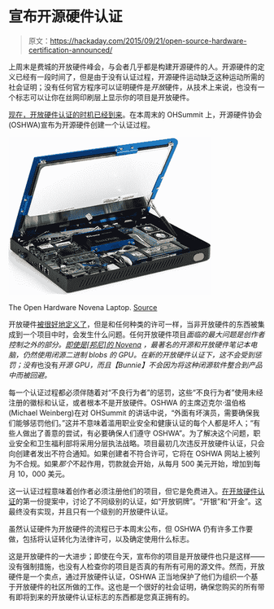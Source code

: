 # 宣布开源硬件认证

> 原文：<https://hackaday.com/2015/09/21/open-source-hardware-certification-announced/>

上周末是费城的开放硬件峰会，与会者几乎都是构建开源硬件的人。开源硬件的定义已经有一段时间了，但是由于没有认证过程，开源硬件运动缺乏这种运动所需的社会证明；没有任何官方程序可以证明硬件是*开放*硬件，从技术上来说，也没有一个标志可以让你在丝网印刷层上显示你的项目是开放硬件。

[现在，开放硬件认证的时机已经到来](http://www.oshwa.org/2015/09/19/open-source-hardware-certification-version-1/)。在本周末的 OHSummit 上，开源硬件协会(OSHWA)宣布为开源硬件创建一个认证过程。

[![](img/fc50acb493ac60b34e176796d29ccecf.png)](https://hackaday.com/wp-content/uploads/2015/09/novena-laptop.jpg)

The Open Hardware Novena Laptop. [Source](http://novena-guide.readthedocs.org)

开放硬件[被很好地定义了](http://www.oshwa.org/definition/)，但是和任何种类的许可一样，当非开放硬件的东西被集成到一个项目中时，会发生什么问题。任何开放硬件项目*面临的最大问题是创作者控制之外的部分。[即使是[邦尼]的 Novena](http://www.kosagi.com/w/index.php?title=Novena_Main_Page) ，最著名的开源和开放硬件笔记本电脑，仍然使用闭源二进制 blobs 的 GPU。在新的开放硬件认证下，这不会受到惩罚；没有*也没有*开源 GPU，而且【Bunnie】不会因为将这种闭源软件整合到产品中而被回避。*

每一个认证过程都必须伴随着对“不良行为者”的惩罚，这些“不良行为者”使用未经注册的徽标和认证，或者根本不是开放硬件。OSHWA 的主席迈克尔·温伯格(Michael Weinberg)在对 OHSummit 的讲话中说，“外面有坏演员，需要确保我们能够惩罚他们。”这并不意味着滥用职业安全和健康认证的每个人都是坏人；“有些人做出了善意的尝试，有必要确保人们遵守 OSHWA”。为了解决这个问题，职业安全和卫生福利部将采用分层执法战略。项目最初几次违反开放硬件认证，只会向创建者发出不符合通知。如果创建者不符合许可，它将在 OSHWA 网站上被列为不合规。如果*那个*不起作用，罚款就会开始，从每月 500 美元开始，增加到每月 10，000 美元。

这一认证过程意味着创作者必须注册他们的项目，但它是免费进入。[在开放硬件认证](http://www.oshwa.org/2015/06/02/your-input-needed-for-open-source-hardware-certification/)的第一份提案中，讨论了不同级别的认证，如“开放铜牌”。“开银”和“开金”。这最终没有实现，并且只有一个级别的开放硬件认证。

虽然认证硬件为开放硬件的流程已于本周末公布，但 OSHWA 仍有许多工作要做，包括将认证转化为法律许可，以及确定使用什么标志。

这是开放硬件的一大进步；即使在今天，宣布你的项目是开放硬件也只是这样——没有强制措施，也没有人检查你的项目是否真的有所有可用的源文件。然而，开放硬件是一个卖点，通过开放硬件认证，OSHWA 正当地保护了他们为组织一个基于开放硬件的社区所做的工作。这也是一个很好的社会证明，确保您购买的所有带有即将到来的开放硬件认证标志的东西都是您真正拥有的。